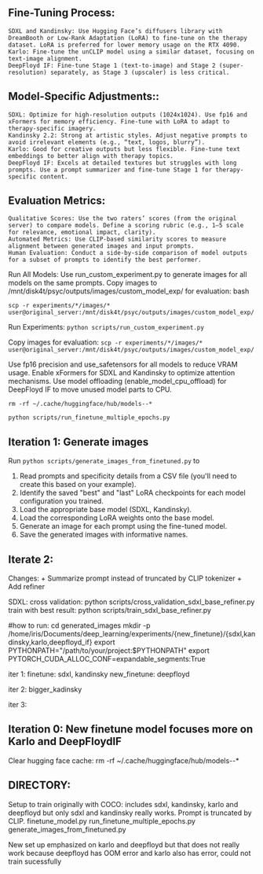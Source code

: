 ## Fine-Tuning Process:
    SDXL and Kandinsky: Use Hugging Face’s diffusers library with DreamBooth or Low-Rank Adaptation (LoRA) to fine-tune on the therapy dataset. LoRA is preferred for lower memory usage on the RTX 4090.
    Karlo: Fine-tune the unCLIP model using a similar dataset, focusing on text-image alignment.
    DeepFloyd IF: Fine-tune Stage 1 (text-to-image) and Stage 2 (super-resolution) separately, as Stage 3 (upscaler) is less critical.


## Model-Specific Adjustments::
    SDXL: Optimize for high-resolution outputs (1024x1024). Use fp16 and xFormers for memory efficiency. Fine-tune with LoRA to adapt to therapy-specific imagery.
    Kandinsky 2.2: Strong at artistic styles. Adjust negative prompts to avoid irrelevant elements (e.g., “text, logos, blurry”).
    Karlo: Good for creative outputs but less flexible. Fine-tune text embeddings to better align with therapy topics.
    DeepFloyd IF: Excels at detailed textures but struggles with long prompts. Use a prompt summarizer and fine-tune Stage 1 for therapy-specific content.


## Evaluation Metrics:
    Qualitative Scores: Use the two raters’ scores (from the original server) to compare models. Define a scoring rubric (e.g., 1–5 scale for relevance, emotional impact, clarity).
    Automated Metrics: Use CLIP-based similarity scores to measure alignment between generated images and input prompts.
    Human Evaluation: Conduct a side-by-side comparison of model outputs for a subset of prompts to identify the best performer.


Run All Models:
Use run_custom_experiment.py to generate images for all models on the same prompts.
Copy images to /mnt/disk4t/psyc/outputs/images/custom_model_exp/ for evaluation:
bash

```scp -r experiments/*/images/* user@original_server:/mnt/disk4t/psyc/outputs/images/custom_model_exp/```


Run Experiments:
```python scripts/run_custom_experiment.py```


Copy images for evaluation:
```scp -r experiments/*/images/* user@original_server:/mnt/disk4t/psyc/outputs/images/custom_model_exp/```


Use fp16 precision and use_safetensors for all models to reduce VRAM usage.
Enable xFormers for SDXL and Kandinsky to optimize attention mechanisms.
Use model offloading (enable_model_cpu_offload) for DeepFloyd IF to move unused model parts to CPU.


```rm -rf ~/.cache/huggingface/hub/models--*```

```python scripts/run_finetune_multiple_epochs.py```

## Iteration 1: Generate images
Run ```python scripts/generate_images_from_finetuned.py``` to
1. Read prompts and specificity details from a CSV file (you'll need to create this based on your example).
2. Identify the saved "best" and "last" LoRA checkpoints for each model configuration you trained.
3. Load the appropriate base model (SDXL, Kandinsky).
4. Load the corresponding LoRA weights onto the base model.
5. Generate an image for each prompt using the fine-tuned model.
6. Save the generated images with informative names.



## Iterate 2: 
Changes: + Summarize prompt instead of truncated by CLIP tokenizer
         + Add refiner

SDXL:
    cross validation: python scripts/cross_validation_sdxl_base_refiner.py 
    train with best result: python scripts/train_sdxl_base_refiner.py


#how to run:
cd generated_images
mkdir -p /home/iris/Documents/deep_learning/experiments/{new_finetune}/{sdxl,kandinsky,karlo,deepfloyd_if}
export PYTHONPATH="/path/to/your/project:$PYTHONPATH"
export PYTORCH_CUDA_ALLOC_CONF=expandable_segments:True

iter 1:
    finetune: sdxl, kandinsky
    new_finetune: deepfloyd

iter 2: 
    bigger_kadinsky

iter 3:
    



## Iteration 0: New finetune model focuses more on Karlo and DeepFloydIF
Clear hugging face cache: rm -rf ~/.cache/huggingface/hub/models--*


## DIRECTORY:
Setup to train originally with COCO: includes sdxl, kandinsky, karlo and deepfloyd but only sdxl and kandinsky really works. Prompt is truncated by CLIP.
    finetune_model.py
    run_finetune_multiple_epochs.py
    generate_images_from_finetuned.py


New set up emphasized on karlo and deepfloyd but that does not really work because deepfloyd has OOM error and karlo also has error, could not train sucessfully
